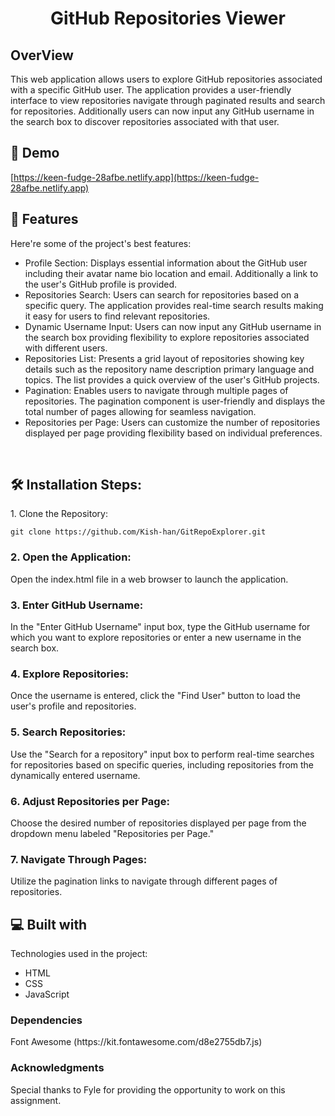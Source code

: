 <h1 align="center" id="title">GitHub Repositories Viewer</h1>

<h2>OverView</h2>
<p id="description">This web application allows users to explore GitHub repositories associated with a specific GitHub user. The application provides a user-friendly interface to view repositories navigate through paginated results and search for repositories. Additionally users can now input any GitHub username in the search box to discover repositories associated with that user.</p>

<h2>🚀 Demo</h2>

[https://keen-fudge-28afbe.netlify.app](https://keen-fudge-28afbe.netlify.app)
  
  
<h2>🧐 Features</h2>

Here're some of the project's best features:

*   Profile Section: Displays essential information about the GitHub user including their avatar name bio location and email. Additionally a link to the user's GitHub profile is provided.
*   Repositories Search: Users can search for repositories based on a specific query. The application provides real-time search results making it easy for users to find relevant repositories.
*   Dynamic Username Input: Users can now input any GitHub username in the search box providing flexibility to explore repositories associated with different users.
*   Repositories List: Presents a grid layout of repositories showing key details such as the repository name description primary language and topics. The list provides a quick overview of the user's GitHub projects.
*   Pagination: Enables users to navigate through multiple pages of repositories. The pagination component is user-friendly and displays the total number of pages allowing for seamless navigation.
*   Repositories per Page: Users can customize the number of repositories displayed per page providing flexibility based on individual preferences.

<br/>
<h2>🛠️ Installation Steps:</h2>

<p>1. Clone the Repository:</p>

```
git clone https://github.com/Kish-han/GitRepoExplorer.git
```
<p><h3>2. Open the Application:</h3> Open the index.html file in a web browser to launch the application.</p>
<p><h3>3. Enter GitHub Username:</h3> In the "Enter GitHub Username" input box, type the GitHub username for which you want to explore repositories or enter a new username in the search box.</p>
<p><h3>4. Explore Repositories:</h3> Once the username is entered, click the "Find User" button to load the user's profile and repositories.</p>
<p><h3>5. Search Repositories:</h3> Use the "Search for a repository" input box to perform real-time searches for repositories based on specific queries, including repositories from the dynamically entered username.</p>
<p><h3>6. Adjust Repositories per Page:</h3> Choose the desired number of repositories displayed per page from the dropdown menu labeled "Repositories per Page."</p>
<p><h3>7. Navigate Through Pages:</h3> Utilize the pagination links to navigate through different pages of repositories.</p>

<h2>💻 Built with</h2>

Technologies used in the project:

*   HTML
*   CSS
*   JavaScript

<h3> Dependencies </h3>
Font Awesome (https://kit.fontawesome.com/d8e2755db7.js)

<h3>Acknowledgments</h3>
<p>Special thanks to Fyle for providing the opportunity to work on this assignment. </p>
